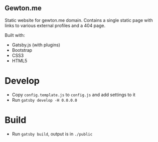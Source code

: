 ## Gewton.me

Static website for gewton.me domain. Contains a single static page with links to 
various external profiles and a 404 page.

Built with:

* Gatsby.js (with plugins)
* Bootstrap
* CSS3
* HTML5

# Develop

* Copy `config.template.js` to `config.js` and add settings to it
* Run `gatsby develop -H 0.0.0.0`

# Build

* Run `gatsby build`, output is in `./public`
